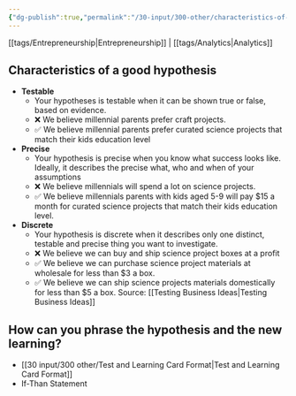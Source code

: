 ```yaml
---
{"dg-publish":true,"permalink":"/30-input/300-other/characteristics-of-a-good-hypothesis/"}
---
```


[[tags/Entrepreneurship\|Entrepreneurship]] | [[tags/Analytics\|Analytics]]

## Characteristics of a good hypothesis
- **Testable**
	- Your hypotheses is testable when it can be shown true or false, based on evidence.
	- ❌ We believe millennial parents prefer craft projects.
	- ✅ We believe millennial parents prefer curated science projects that match their kids education level
- **Precise**
	- Your hypothesis is precise when you know what success looks like. Ideally, it describes the precise what, who and when of your assumptions
	- ❌ We believe millennials will spend a lot on science projects.
	- ✅ We believe millennials parents with  kids aged 5-9 will pay $15 a month for curated science projects that match their kids education level.
- **Discrete**
	- Your hypothesis is discrete when it describes only one distinct, testable and precise thing you want to investigate.
	- ❌ We believe we can buy and ship science project boxes at a profit
	- ✅ We believe we can purchase science project materials at wholesale for less than $3 a box.
	- ✅ We believe we can ship science projects materials domestically for less than $5 a box.
	  Source: [[Testing Business Ideas\|Testing Business Ideas]]
## How can you phrase the hypothesis and the new learning?
- [[30 input/300 other/Test and Learning Card Format\|Test and Learning Card Format]]
- If-Than Statement